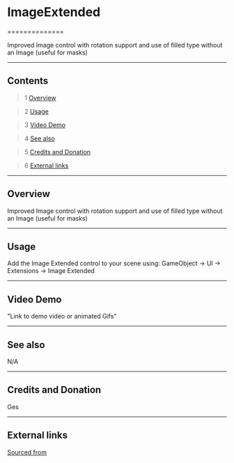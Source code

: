 # ImageExtended

==============

Improved Image control with rotation support and use of filled type without an Image (useful for masks)

---------

## Contents

> 1 [Overview](#markdown-header-overview)

> 2 [Usage](#markdown-header-usage)

> 3 [Video Demo](#markdown-header-video-demo)

> 4 [See also](#markdown-header-see-also)

> 5 [Credits and Donation](#markdown-header-credits-and-donation)

> 6 [External links](#markdown-header-external-links)

---------

## Overview

Improved Image control with rotation support and use of filled type without an Image (useful for masks)

---------

## Usage

Add the Image Extended control to your scene using:
GameObject -> UI -> Extensions -> Image Extended

---------

## Video Demo

"Link to demo video or animated Gifs"

---------

## See also

N/A

---------

## Credits and Donation

Ges

---------

## External links

[Sourced from](http://forum.unity3d.com/threads/scripts-useful-4-6-scripts-collection.264161/page-2#post-2062320)
